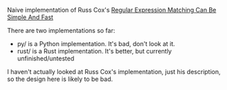 Naive implementation of Russ Cox's [Regular Expression Matching Can Be Simple And Fast](http://swtch.com/~rsc/regexp/regexp1.html)

There are two implementations so far:

 - py/ is a Python implementation. It's bad, don't look at it.
 - rust/ is a Rust implementation. It's better, but currently unfinished/untested

I haven't actually looked at Russ Cox's implementation, just his description, so the design here is likely to be bad.
